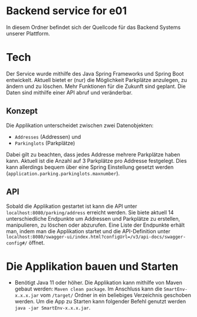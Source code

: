 # Backend service for e01
In diesem Ordner befindet sich der Quellcode für das Backend Systems unserer Plattform.

# Tech
Der Service wurde mithilfe des Java Spring Frameworks und Spring Boot entwickelt.
Aktuell bietet er (nur) die Möglichkeit Parkplätze anzulegen, zu ändern und zu löschen. Mehr Funktionen für die Zukunft sind geplant.
Die Daten sind mithilfe einer API abruf und veränderbar.

## Konzept
Die Applikation unterscheidet zwischen zwei Datenobjekten:
* `Addresses` (Addressen) und
* `Parkinglots` (Parkplätze)
 
Dabei gilt zu beachten, dass jedes Addresse mehrere Parkplätze haben kann. Aktuell ist die Anzahl auf 3 Parkplätze pro Addresse festgelegt. Dies kann allerdings bequem über eine Spring Einstellung gesetzt werden (`application.parking.parkinglots.maxnumber`).

## API
Sobald die Applikation gestartet ist kann die API unter `localhost:8080/parking/address` erreicht werden.
Sie biete aktuell 14 unterschiedliche Endpunkte um Addressen und Parkplätze zu erstellen, manipulieren, zu löschen oder abzurufen.
Eine Liste der Endpunkte erhält man, indem man die Applikation startet und die API-Definition unter `localhost:8080/swagger-ui/index.html?configUrl=/v3/api-docs/swagger-config#/` öffnet.

# Die Applikation bauen und Starten
* Benötigt Java 11 oder höher.
Die Applikation kann mithilfe von Maven gebaut werden: `Maven clean package`. 
Im Anschluss kann die `SmartEnv-x.x.x.jar` vom `/target/` Ordner in ein beliebiges Verzeichnis geschoben werden.
Um die App zu Starten kann folgender Befehl genutzt werden `java -jar SmartEnv-x.x.x.jar`.

